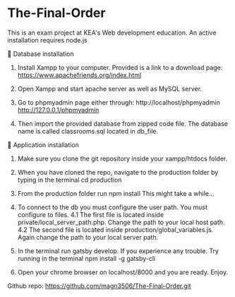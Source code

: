 # The-Final-Order

This is an exam project at KEA's Web development education.
An active installation requires node.js

🚀 Database installation

1. Install Xampp to your computer.
   Provided is a link to a download page:
   https://www.apachefriends.org/index.html

2. Open Xampp and start apache server as well as MySQL server.

3. Go to phpmyadmin page either through:
   http://localhost/phpmyadmin
   http://127.0.0.1/phpmyadmin

4. Then import the provided database from zipped code file.
   The database name is called classrooms.sql located in db_file.

🚀 Application installation

1. Make sure you clone the git repository inside your xampp/htdocs folder.

2. When you have cloned the repo, navigate to the production folder by typing in the terminal
   cd production

3. From the production folder run npm install
   This might take a while...

4. To connect to the db you must configure the user path. You must configure to files.
   4.1 The first file is located inside private/local_server_path.php. Change the path to your local host path.
   4.2 The second file is located inside production/global_variables.js. Again change the path to your local server path.

5. In the terminal run gatsby develop.
   If you experience any trouble. Try running in the terminal npm install -g gatsby-cli

6. Open your chrome browser on localhost/8000 and you are ready. Enjoy.

Github repo: https://github.com/magn3506/The-Final-Order.git
